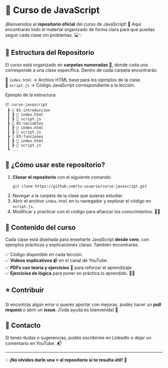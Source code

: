 # 🚀 Curso de JavaScript

¡Bienvenidos al **repositorio oficial** del curso de JavaScript! 🎉 Aquí encontrarás todo el material organizado de forma clara para que puedas seguir cada clase sin problemas. 💻✨

## 📂 Estructura del Repositorio

El curso está organizado en **carpetas numeradas** 📁, donde cada una corresponde a una clase específica. Dentro de cada carpeta encontrarás:

📌 `index.html` → Archivo HTML base para los ejemplos de la clase.  
📌 `script.js` → Código JavaScript correspondiente a la lección.

Ejemplo de la estructura:

```
📦 curso-javascript
 ┣ 📂 01-introduccion
 ┃ ┣ 📜 index.html
 ┃ ┣ 📜 script.js
 ┣ 📂 02-variables
 ┃ ┣ 📜 index.html
 ┃ ┣ 📜 script.js
 ┣ 📂 03-funciones
 ┃ ┣ 📜 index.html
 ┃ ┣ 📜 script.js
 ┗ ...
```

## 📖 ¿Cómo usar este repositorio?

1. **Clonar el repositorio** con el siguiente comando:
   ```bash
   git clone https://github.com/tu-usuario/curso-javascript.git
   ```
2. Navegar a la carpeta de la clase que quieras estudiar.
3. Abrir el archivo `index.html` en tu navegador y explorar el código en `script.js`.
4. Modificar y practicar con el código para afianzar los conocimientos. 🧑‍💻

## 🎯 Contenido del curso

Cada clase está diseñada para enseñarte JavaScript **desde cero**, con ejemplos prácticos y explicaciones claras. También encontrarás:

✅ Código disponible en cada lección.  
✅ **Videos explicativos** 📹 en el canal de YouTube.  
✅ **PDFs con teoría y ejercicios** 📄 para reforzar el aprendizaje.  
✅ **Ejercicios de lógica** para poner en práctica lo aprendido. 🏋️‍♂️

## ⭐ Contribuir

Si encontrás algún error o querés aportar con mejoras, podés hacer un **pull request** o abrir un **issue**. ¡Toda ayuda es bienvenida! 🚀

## 📢 Contacto

Si tenés dudas o sugerencias, podés escribirme en LinkedIn o dejar un comentario en YouTube. 📬

---
💡 **¡No olvides darle una ⭐ al repositorio si te resulta útil!** 💛
